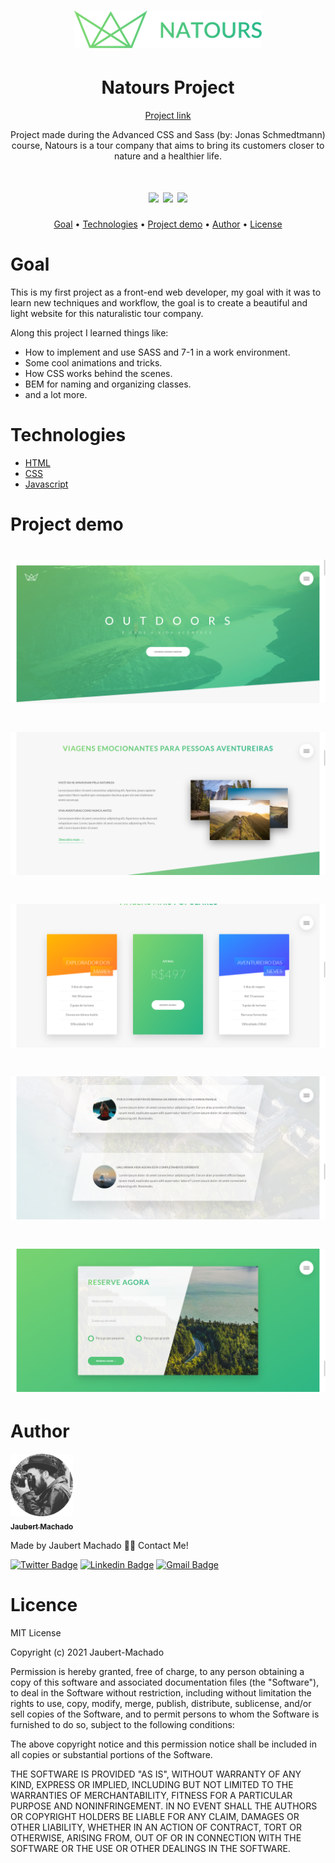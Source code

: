<h1 align="center">
<img src="/img/logo-green-small-2x.png">
  </h1>
  
<h1 align="center"> Natours Project </h1> 
<p align="center"><a href="https://jaubert-machado.github.io/natours-project/">Project link</a></p>

<p align="center"> Project made during the Advanced CSS and Sass (by: Jonas Schmedtmann) course, Natours is a tour company that aims to bring its customers closer to nature and a healthier life. </p>
<h1 align="center">
  <img src="https://img.shields.io/badge/study-portfolio-green">
  <img src="https://img.shields.io/badge/material-course-informational">  
  <img src="https://img.shields.io/badge/in-progress-informational">
</h1>
  
  
<p align="center">
 <a href="#objetivo">Goal</a> •
 <a href="#tecnologias">Technologies</a> • 
  <a href="#demo">Project demo</a> • 
  <a href="#autor">Author</a> • 
 <a href="#licence">License</a>
 
</p>

<h1 id="objetivo">Goal</h1>

<p> This is my first project as a front-end web developer, my goal with it was to learn new techniques and workflow, the goal is to create a beautiful and light website for this naturalistic tour company.

Along this project I learned things like: 
<ul>
  <li>How to implement and use SASS and 7-1 in a work environment.</li>
  <li>Some cool animations and tricks.</li>
  <li>How CSS works behind the scenes.</li>
  <li>BEM for naming and organizing classes.</li>
  <li>and a lot more.</li>
  </p>
</ul>  

<h1 id="tecnologias">Technologies </h1>

<ul>
  <li><a href="https://developer.mozilla.org/pt-BR/docs/Web/HTML"> HTML </a></li>
  <li> <a href="https://developer.mozilla.org/pt-BR/docs/Web/CSS"> CSS </a> </li>
<li> <a href="https://developer.mozilla.org/pt-BR/docs/Web/JavaScript"> Javascript </a> </li>
  </ul>
<h1 id="demo">Project demo</h1>

<h1 align="center">
  <img src="/screenshots/header.png">
</h1>

<h1 align="center">
  <img src="/screenshots/about.png">
</h1>

<h1 align="center">
  <img src="/screenshots/cards.png">
</h1>

<h1 align="center">
  <img src="/screenshots/reviews.png">
</h1>

<h1 align="center">
  <img src="/screenshots/form.png">
</h1>

<h1 id="autor"> Author </h1>

<a href="https://twitter.com/JaubertMachado">
 <img src="/img/foto-modified.png" width="100px;" alt=""/>
 <br />
 <sub><b>Jaubert Machado</b></sub></a> <a href="
foto-modified.png "></a>


Made by Jaubert Machado 👋🏽 Contact Me!

[![Twitter Badge](https://img.shields.io/badge/-@JaubertMachado-1ca0f1?style=flat-square&labelColor=1ca0f1&logo=twitter&logoColor=white&link=https://twitter.com/JaubertMachado)](https://twitter.com/JaubertMachado) [![Linkedin Badge](https://img.shields.io/badge/-Jaubert-blue?style=flat-square&logo=Linkedin&logoColor=white&link=www.linkedin.com/in/jaubert-machado)](www.linkedin.com/in/jaubert-machado) 
[![Gmail Badge](https://img.shields.io/badge/-jaubertsv@gmail.com-c14438?style=flat-square&logo=Gmail&logoColor=white&link=mailto:jaubertsv@gmail.com)](mailto:jaubertsv@gmail.com)  

<h1 id="licence"> Licence </h1>

<p> 
  MIT License

Copyright (c) 2021 Jaubert-Machado

Permission is hereby granted, free of charge, to any person obtaining a copy
of this software and associated documentation files (the "Software"), to deal
in the Software without restriction, including without limitation the rights
to use, copy, modify, merge, publish, distribute, sublicense, and/or sell
copies of the Software, and to permit persons to whom the Software is
furnished to do so, subject to the following conditions:

The above copyright notice and this permission notice shall be included in all
copies or substantial portions of the Software.

THE SOFTWARE IS PROVIDED "AS IS", WITHOUT WARRANTY OF ANY KIND, EXPRESS OR
IMPLIED, INCLUDING BUT NOT LIMITED TO THE WARRANTIES OF MERCHANTABILITY,
FITNESS FOR A PARTICULAR PURPOSE AND NONINFRINGEMENT. IN NO EVENT SHALL THE
AUTHORS OR COPYRIGHT HOLDERS BE LIABLE FOR ANY CLAIM, DAMAGES OR OTHER
LIABILITY, WHETHER IN AN ACTION OF CONTRACT, TORT OR OTHERWISE, ARISING FROM,
OUT OF OR IN CONNECTION WITH THE SOFTWARE OR THE USE OR OTHER DEALINGS IN THE
SOFTWARE. </p>


